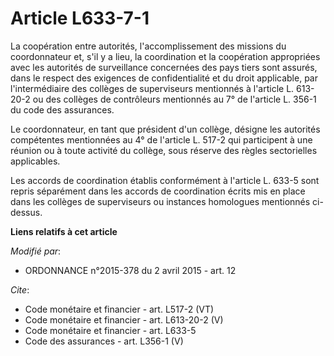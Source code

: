 # Article L633-7-1

La coopération entre autorités, l'accomplissement des missions du coordonnateur et, s'il y a lieu, la coordination et la
coopération appropriées avec les autorités de surveillance concernées des pays tiers sont assurés, dans le respect des
exigences de confidentialité et du droit applicable, par l'intermédiaire des collèges de superviseurs mentionnés à l'article
L. 613-20-2 ou des collèges de contrôleurs mentionnés au 7° de l'article L. 356-1 du code des assurances. 

Le coordonnateur, en tant que président d'un collège, désigne les autorités compétentes mentionnées au 4° de l'article L.
517-2 qui participent à une réunion ou à toute activité du collège, sous réserve des règles sectorielles applicables. 

Les accords de coordination établis conformément à l'article L. 633-5 sont repris séparément dans les accords de coordination
écrits mis en place dans les collèges de superviseurs ou instances homologues mentionnés ci-dessus.

**Liens relatifs à cet article**

_Modifié par_:

  - ORDONNANCE n°2015-378 du 2 avril 2015 - art. 12

_Cite_:

  - Code monétaire et financier - art. L517-2 (VT)
  - Code monétaire et financier - art. L613-20-2 (V)
  - Code monétaire et financier - art. L633-5
  - Code des assurances - art. L356-1 (V)
